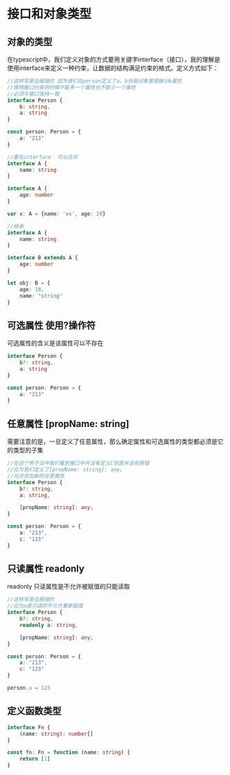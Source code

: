 # 接口和对象类型

## 对象的类型

在typescript中，我们定义对象的方式要用关键字interface（接口），我的理解是使用interface来定义一种约束，让数据的结构满足约束的格式。定义方式如下：

```typescript
//这样写是会报错的 因为我们在person定义了a，b但是对象里面缺少b属性
//使用接口约束的时候不能多一个属性也不能少一个属性
//必须与接口保持一致
interface Person {
    b: string,
    a: string
}

const person: Person = {
    a: "213"
}

//重名interface  可以合并
interface A {
    name: string
}

interface A {
    age: number
}

var x: A = {name: 'xx', age: 20}

//继承
interface A {
    name: string
}

interface B extends A {
    age: number
}

let obj: B = {
    age: 18,
    name: "string"
}
```

## 可选属性 使用?操作符

可选属性的含义是该属性可以不存在

```typescript
interface Person {
    b?: string,
    a: string
}

const person: Person = {
    a: "213"
}
```

## 任意属性 [propName: string]

需要注意的是，一旦定义了任意属性，那么确定属性和可选属性的类型都必须是它的类型的子集

```typescript
//在这个例子当中我们看到接口中并没有定义C但是并没有报错
//应为我们定义了[propName: string]: any;
//允许添加新的任意属性
interface Person {
    b?: string,
    a: string,

    [propName: string]: any;
}

const person: Person = {
    a: "213",
    c: "123"
}
```

## 只读属性 readonly

readonly 只读属性是不允许被赋值的只能读取

```typescript
//这样写是会报错的
//应为a是只读的不允许重新赋值
interface Person {
    b?: string,
    readonly a: string,

    [propName: string]: any;
}

const person: Person = {
    a: "213",
    c: "123"
}

person.a = 123
```

## 定义函数类型

```typescript
interface Fn {
    (name: string): number[]
}

const fn: Fn = function (name: string) {
    return [1]
}
```